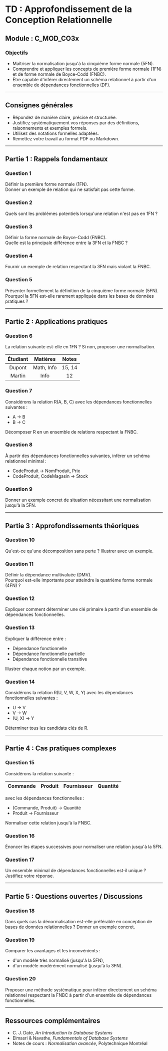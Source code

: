 # TD : Approfondissement de la Conception Relationnelle

## Module : C_MOD_CO3x

### Objectifs
- Maîtriser la normalisation jusqu'à la cinquième forme normale (5FN).
- Comprendre et appliquer les concepts de première forme normale (1FN) et de forme normale de Boyce-Codd (FNBC).
- Être capable d'inférer directement un schéma relationnel à partir d'un ensemble de dépendances fonctionnelles (DF).

---

## Consignes générales
- Répondez de manière claire, précise et structurée.
- Justifiez systématiquement vos réponses par des définitions, raisonnements et exemples formels.
- Utilisez des notations formelles adaptées.
- Remettez votre travail au format PDF ou Markdown.

---

## Partie 1 : Rappels fondamentaux

### Question 1
Définir la première forme normale (1FN).  
Donner un exemple de relation qui ne satisfait pas cette forme.

### Question 2
Quels sont les problèmes potentiels lorsqu'une relation n'est pas en 1FN ?

### Question 3
Définir la forme normale de Boyce-Codd (FNBC).  
Quelle est la principale différence entre la 3FN et la FNBC ?

### Question 4
Fournir un exemple de relation respectant la 3FN mais violant la FNBC.

### Question 5
Présenter formellement la définition de la cinquième forme normale (5FN).  
Pourquoi la 5FN est-elle rarement appliquée dans les bases de données pratiques ?

---

## Partie 2 : Applications pratiques

### Question 6
La relation suivante est-elle en 1FN ? Si non, proposer une normalisation.

| Étudiant | Matières     | Notes    |
|:--------:|:------------:|:--------:|
| Dupont   | Math, Info   | 15, 14   |
| Martin   | Info         | 12       |

### Question 7
Considérons la relation R(A, B, C) avec les dépendances fonctionnelles suivantes :
- A → B
- B → C

Décomposer R en un ensemble de relations respectant la FNBC.

### Question 8
À partir des dépendances fonctionnelles suivantes, inférer un schéma relationnel minimal :
- CodeProduit → NomProduit, Prix
- CodeProduit, CodeMagasin → Stock

### Question 9
Donner un exemple concret de situation nécessitant une normalisation jusqu'à la 5FN.

---

## Partie 3 : Approfondissements théoriques

### Question 10
Qu'est-ce qu'une décomposition sans perte ? Illustrer avec un exemple.

### Question 11
Définir la dépendance multivaluée (DMV).  
Pourquoi est-elle importante pour atteindre la quatrième forme normale (4FN) ?

### Question 12
Expliquer comment déterminer une clé primaire à partir d'un ensemble de dépendances fonctionnelles.

### Question 13
Expliquer la différence entre :
- Dépendance fonctionnelle
- Dépendance fonctionnelle partielle
- Dépendance fonctionnelle transitive

Illustrer chaque notion par un exemple.

### Question 14
Considérons la relation R(U, V, W, X, Y) avec les dépendances fonctionnelles suivantes :
- U → V
- V → W
- (U, X) → Y

Déterminer tous les candidats clés de R.

---

## Partie 4 : Cas pratiques complexes

### Question 15
Considérons la relation suivante :

| Commande | Produit | Fournisseur | Quantité |
|:--------:|:-------:|:-----------:|:--------:|

avec les dépendances fonctionnelles :
- (Commande, Produit) → Quantité
- Produit → Fournisseur

Normaliser cette relation jusqu'à la FNBC.

### Question 16
Énoncer les étapes successives pour normaliser une relation jusqu'à la 5FN.

### Question 17
Un ensemble minimal de dépendances fonctionnelles est-il unique ? Justifiez votre réponse.

---

## Partie 5 : Questions ouvertes / Discussions

### Question 18
Dans quels cas la dénormalisation est-elle préférable en conception de bases de données relationnelles ? Donner un exemple concret.

### Question 19
Comparer les avantages et les inconvénients :
- d'un modèle très normalisé (jusqu'à la 5FN),
- d'un modèle modérément normalisé (jusqu'à la 3FN).

### Question 20
Proposer une méthode systématique pour inférer directement un schéma relationnel respectant la FNBC à partir d'un ensemble de dépendances fonctionnelles.

---

## Ressources complémentaires
- C. J. Date, *An Introduction to Database Systems*
- Elmasri & Navathe, *Fundamentals of Database Systems*
- Notes de cours : *Normalisation avancée*, Polytechnique Montréal
